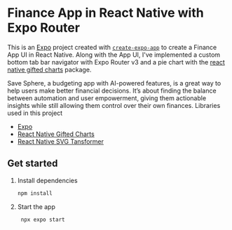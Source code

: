 # Finance App in React Native with Expo Router 

This is an [Expo](https://expo.dev) project created with [`create-expo-app`](https://www.npmjs.com/package/create-expo-app) to create a Finance App UI in React Native. Along with the App UI, I've implemented a custom bottom tab bar navigator with Expo Router v3 and a pie chart with the [react native gifted charts](https://github.com/Abhinandan-Kushwaha/react-native-gifted-charts) package.

Save Sphere, a budgeting app with AI-powered features, is a great way to help users make better financial decisions. It’s about finding the balance between automation and user empowerment, giving them actionable insights while still allowing them control over their own finances.
Libraries used in this project

- [Expo](https://expo.dev)
- [React Native Gifted Charts](https://github.com/Abhinandan-Kushwaha/react-native-gifted-charts)
- [React Native SVG Tansformer](https://github.com/kristerkari/react-native-svg-transformer)


## Get started

1. Install dependencies

   ```bash
   npm install
   ```

2. Start the app

   ```bash
    npx expo start
   ```
